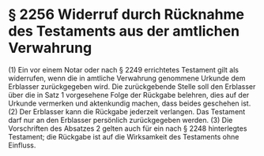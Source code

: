 # § 2256 Widerruf durch Rücknahme des Testaments aus der amtlichen Verwahrung
(1) Ein vor einem Notar oder nach § 2249 errichtetes Testament gilt als widerrufen, wenn die in amtliche Verwahrung genommene Urkunde dem Erblasser zurückgegeben wird. Die zurückgebende Stelle soll den Erblasser über die in Satz 1 vorgesehene Folge der Rückgabe belehren, dies auf der Urkunde vermerken und aktenkundig machen, dass beides geschehen ist.
(2) Der Erblasser kann die Rückgabe jederzeit verlangen. Das Testament darf nur an den Erblasser persönlich zurückgegeben werden.
(3) Die Vorschriften des Absatzes 2 gelten auch für ein nach § 2248 hinterlegtes Testament; die Rückgabe ist auf die Wirksamkeit des Testaments ohne Einfluss.